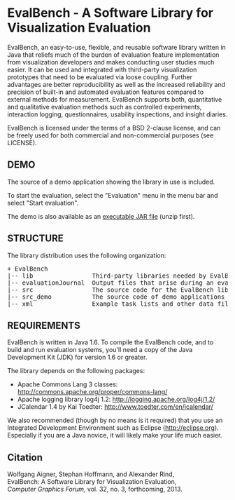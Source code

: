 EvalBench - A Software Library for Visualization Evaluation
================================

EvalBench, an easy-to-use, flexible, and reusable software library written in 
Java that reliefs much of the burden of evaluation feature implementation from 
visualization developers and makes conducting user studies much easier. It can 
be used and integrated with third-party visualization prototypes that need to 
be evaluated via loose coupling. Further advantages are better reproducibility 
as well as the increased reliability and precision of built-in and automated 
evaluation features compared to external methods for measurement. EvalBench 
supports both, quantitative and qualitative evaluation methods such as 
controlled experiments, interaction logging, questionnaires, usability 
inspections, and insight diaries.

EvalBench is licensed under the terms of a BSD 2-clause license, and can be 
freely used for both commercial and non-commercial purposes (see LICENSE).

DEMO
----

The source of a demo application showing the library in use is included. 

To start the evaluation, select the "Evaluation" menu in the menu bar and 
select "Start evaluation".

The demo is also available as an 
[executable JAR file](http://www.ifs.tuwien.ac.at/~rind/preprint/EvalBenchDemo.zip) 
(unzip first).

STRUCTURE
---------

The library distribution uses the following organization:
<pre>
+ EvalBench
|-- lib                Third-party libraries needed by EvalBench
|-- evaluationJournal  Output files that arise during an evaluation
|-- src                The source code for the EvalBench library
|-- src_demo           The source code of demo applications showing the library in use
|-- xml                Example task lists and other data files
</pre>

REQUIREMENTS
------------

EvalBench is written in Java 1.6. To compile the EvalBench code, and to build 
and run evaluation systems, you'll need a copy of the Java Development Kit 
(JDK) for version 1.6 or greater. 

The library depends on the following packages: 
- Apache Commons Lang 3 classes: http://commons.apache.org/proper/commons-lang/
- Apache logging library log4j 1.2: http://logging.apache.org/log4j/1.2/
- JCalendar 1.4 by Kai Toedter: http://www.toedter.com/en/jcalendar/

We also recommended (though by no means is it required) that you use an
Integrated Development Environment such as Eclipse (http://eclipse.org).
Especially if you are a Java novice, it will likely make your life much easier.

Citation
--------

Wolfgang Aigner, Stephan Hoffmann, and Alexander Rind,   
EvalBench: A Software Library for Visualization Evaluation,   
_Computer Graphics Forum,_ vol. 32, no. 3, forthcoming, 2013. 
